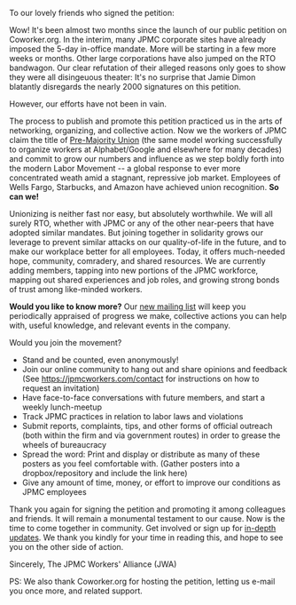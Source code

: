 To our lovely friends who signed the petition:

Wow! It's been almost two months since the launch of our public petition on Coworker.org.
In the interim, many JPMC corporate sites have already imposed the 5-day in-office mandate.
More will be starting in a few more weeks or months. Other large corporations have also jumped on the RTO bandwagon.
Our clear refutation of their alleged reasons only goes to show they were all disingeuous theater:
It's no surprise that Jamie Dimon blatantly disregards the nearly 2000 signatures on this petition.

However, our efforts have not been in vain.

The process to publish and promote this petition practiced us in the arts of networking, organizing,
and collective action. Now we the workers of JPMC claim the title of [Pre-Majority Union](https://workerorganizing.org/premajority-unionism/defined/)
(the same model working successfully to organize workers at Alphabet/Google and elsewhere for many decades)
and commit to grow our numbers and influence as we step boldly forth into the modern Labor Movement --
a global response to ever more concentrated weath amid a stagnant, repressive job market.
Employees of Wells Fargo, Starbucks, and Amazon have achieved union recognition. **So can we!**

Unionizing is neither fast nor easy, but absolutely worthwhile. We will all surely RTO,
whether with JPMC or any of the other near-peers that have adopted similar mandates.
But joining together in solidarity grows our leverage to prevent similar attacks on our
quality-of-life in the future, and to make our workplace better for all employees.
Today, it offers much-needed hope, community, comradery, and shared resources.
We are currently adding members, tapping into new portions of the JPMC workforce, 
mapping out shared experiences and job roles, and growing strong bonds of trust among like-minded workers.

**Would you like to know more?** Our [new mailing list](https://actionnetwork.org/forms/jpmcworkers-signup) will keep you
periodically appraised of progress we make, collective actions you can help with,
useful knowledge, and relevant events in the company.

Would you join the movement?

* Stand and be counted, even anonymously!
* Join our online community to hang out and share opinions and feedback (See https://jpmcworkers.com/contact for instructions on how to request an invitation)
* Have face-to-face conversations with future members, and start a weekly lunch-meetup
* Track JPMC practices in relation to labor laws and violations
* Submit reports, complaints, tips, and other forms of official outreach (both within the firm and via government routes) in order to grease the wheels of bureaucracy
* Spread the word: Print and display or distribute as many of these posters as you feel comfortable with. (Gather posters into a dropbox/repository and include the link here)
* Give any amount of time, money, or effort to improve our conditions as JPMC employees

Thank you again for signing the petition and promoting it among colleagues and friends.
It will remain a monumental testament to our cause. Now is the time to come together in community.
Get involved or sign up for [in-depth updates](https://actionnetwork.org/forms/jpmcworkers-signup).
We thank you kindly for your time in reading this, and hope to see you on the other side of action.

Sincerely,
The JPMC Workers' Alliance (JWA)

PS: We also thank Coworker.org for hosting the petition, letting us e-mail you once more, and related support.
